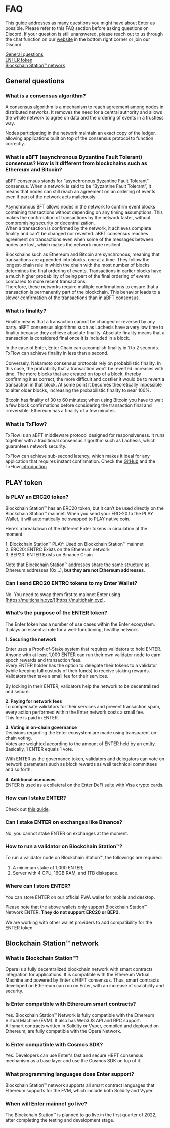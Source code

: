# FAQ

This guide addresses as many questions you might have about Enter as possible. Please refer to this FAQ section before asking questions on Discord. If your question is still unanswered, please reach out to us through the chat function on our [website](https://blockchainstation.io) in the bottom right corner or join our Discord.

[General questions](broken-reference)\
[ENTER token](broken-reference)\
[Blockchain Station™ network](broken-reference)

## General questions

### What is a consensus algorithm?

A consensus algorithm is a mechanism to reach agreement among nodes in distributed networks. It removes the need for a central authority and allows the whole network to agree on data and the ordering of events in a trustless way.

Nodes participating in the network maintain an exact copy of the ledger, allowing applications built on top of the consensus protocol to function correctly.

### What is aBFT (asynchronous Byzantine Fault Tolerant) consensus? How is it different from blockchains such as Ethereum and Bitcoin?

aBFT consensus stands for “asynchronous Byzantine Fault Tolerant” consensus. When a network is said to be “Byzantine Fault Tolerant”, it means that nodes can still reach an agreement on an ordering of events even if part of the network acts maliciously.

Asynchronous BFT allows nodes in the network to confirm event blocks containing transactions without depending on any timing assumptions. This makes the confirmation of transactions by the network faster, without compromising security or decentralization.\
When a transaction is confirmed by the network, it achieves complete finality and can’t be changed nor reverted. aBFT consensus reaches agreement on transactions even when some of the messages between nodes are lost, which makes the network more resilient

Blockchains such as Ethereum and Bitcoin are synchronous, meaning that transactions are appended into blocks, one at a time. They follow the longest-chain rule in which the chain with the most number of blocks determines the final ordering of events. Transactions in earlier blocks have a much higher probability of being part of the final ordering of events compared to more recent transactions.\
Therefore, these networks require multiple confirmations to ensure that a transaction is permanently part of the blockchain. This behavior leads to a slower confirmation of the transactions than in aBFT consensus.

### What is finality?

Finality means that a transaction cannot be changed or reversed by any party. aBFT consensus algorithms such as Lachesis have a very low time to finality because they achieve absolute finality. Absolute finality means that a transaction is considered final once it is included in a block.

In the case of Enter, Enter Chain can accomplish finality in 1 to 2 seconds.\
TxFlow can achieve finality in less than a second.

Conversely, Nakamoto consensus protocols rely on probabilistic finality. In this case, the probability that a transaction won’t be reverted increases with time. The more blocks that are created on top of a block, thereby confirming it as correct, the more difficult and costlier it would be to revert a transaction in that block. At some point it becomes theoretically impossible to alter older blocks, increasing the probabilistic finality to near 100%.

Bitcoin has finality of 30 to 60 minutes; when using Bitcoin you have to wait a few block confirmations before considering the transaction final and irreversible. Ethereum has a finality of a few minutes.

### What is TxFlow?

TxFlow is an aBFT middleware protocol designed for responsiveness. It runs together with a traditional consensus algorithm such as Lachesis, which guarantees network security.

TxFlow can achieve sub-second latency, which makes it ideal for any application that requires instant confirmation. Check the [GitHub](https://github.com/Fantom-foundation/go-txflow) and the TxFlow [introduction](https://medium.com/fantomfoundation/introducing-txflow-the-protocol-for-responsiveness-a2e42bd5fc3c)

## PLAY token

### Is PLAY an ERC20 token?

Blockchain Station™ has an ERC20 token, but it can’t be used directly on the Blockchain Station™ mainnet. When you send your ERC-20 to the PLAY Wallet, it will automatically be swapped to PLAY native coin.

Here’s a breakdown of the different Enter tokens in circulation at the moment

1\. Blockchain Station™ PLAY: Used on Blockchain Station™ mainnet\
2\. ERC20: ENTRC Exists on the Ethereum network\
3\. BEP20: ENTER Exists on Binance Chain

Note that Blockchain Station™ addresses share the same structure as Ethereum addresses (0x…), **but they are not Ethereum addresses**.

### Can I send ERC20 ENTRC tokens to my Enter Wallet?

No. You need to swap them first to mainnet Enter using [https://multichain.xyz/](https://multichain.xyz).

### What’s the purpose of the ENTER token?

The Enter token has a number of use cases within the Enter ecosystem.\
It plays an essential role for a well-functioning, healthy network.

**1. Securing the network**

Enter uses a Proof-of-Stake system that requires validators to hold ENTER.\
Anyone with at least 1,000 ENTER can run their own validator node to earn epoch rewards and transaction fees.\
Every ENTER holder has the option to delegate their tokens to a validator (while keeping full custody of their funds) to receive staking rewards.\
Validators then take a small fee for their services.

By locking in their ENTER, validators help the network to be decentralized and secure.

**2. Paying for network fees**\
To compensate validators for their services and prevent transaction spam, every action performed within the Enter network costs a small fee.\
This fee is paid in ENTER.

**3. Voting in on-chain governance**\
Decisions regarding the Enter ecosystem are made using transparent on-chain voting.\
Votes are weighted according to the amount of ENTER held by an entity.\
Basically, 1 ENTER equals 1 vote.

With ENTER as the governance token, validators and delegators can vote on network parameters such as block rewards as well technical committees and so forth.

**4. Additional use cases**\
ENTER is used as a collateral on the Enter DeFi suite with Visa crypto cards.

### How can I stake ENTER?

Check out [this guide](broken-reference).

### Can I stake ENTER on exchanges like Binance?

No, you cannot stake ENTER on exchanges at the moment.

### How to run a validator on Blockchain Station™?

To run a validator node on Blockchain Station™, the followings are required:

1. A minimum stake of 1,000 ENTER;
2. Server with 4 CPU, 16GB RAM, and 1TB diskspace.

### Where can I store ENTER?

You can store ENTER on our official PWA wallet for mobile and desktop.

Please note that the above wallets only support Blockchain Station™ Network ENTER. **They do not support ERC20 or BEP2.**

We are working with other wallet providers to add compatibility for the ENTER token.

## Blockchain Station™ network

### What is Blockchain Station™?

Opera is a fully decentralized blockchain network with smart contracts integration for applications. It is compatible with the Ethereum Virtual Machine and powered by Enter's HBFT consensus. Thus, smart contracts developed on Ethereum can run on Enter, with an increase of scalability and security.

### Is Enter compatible with Ethereum smart contracts?

Yes. Blockchain Station™ Network is fully compatible with the Ethereum Virtual Machine (EVM). It also has Web3JS API and RPC support.\
All smart contracts written in Solidity or Vyper, compiled and deployed on Ethereum, are fully compatible with the Opera Network.

### Is Enter compatible with Cosmos SDK?

Yes. Developers can use Enter's fast and secure HBFT consensus mechanism as a base layer and use the Cosmos SDK on top of it.

### What programming languages does Enter support?

Blockchain Station™ network supports all smart contract languages that Ethereum supports for the EVM, which include both Solidity and Vyper.

### When will Enter mainnet go live?

The Blockchain Station™ is planned to go live in the first quarter of 2022, after completing the testing and development stage.
